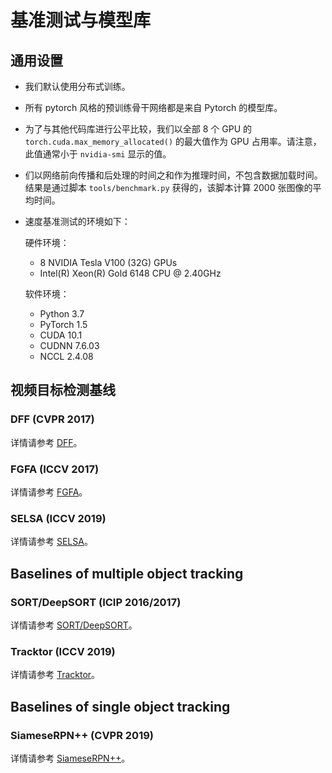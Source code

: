 # 基准测试与模型库

## 通用设置

- 我们默认使用分布式训练。
- 所有 pytorch 风格的预训练骨干网络都是来自 Pytorch 的模型库。
- 为了与其他代码库进行公平比较，我们以全部 8 个 GPU 的 `torch.cuda.max_memory_allocated()` 的最大值作为 GPU 占用率。请注意，此值通常小于 `nvidia-smi` 显示的值。
- 们以网络前向传播和后处理的时间之和作为推理时间，不包含数据加载时间。结果是通过脚本 `tools/benchmark.py` 获得的，该脚本计算 2000 张图像的平均时间。
- 速度基准测试的环境如下：

    硬件环境：
    - 8 NVIDIA Tesla V100 (32G) GPUs
    - Intel(R) Xeon(R) Gold 6148 CPU @ 2.40GHz

    软件环境：
    - Python 3.7
    - PyTorch 1.5
    - CUDA 10.1
    - CUDNN 7.6.03
    - NCCL 2.4.08

## 视频目标检测基线

### DFF (CVPR 2017)

详情请参考 [DFF](../configs/vid/dff/README.md)。

### FGFA (ICCV 2017)

详情请参考 [FGFA](../configs/vid/fgfa/README.md)。

### SELSA (ICCV 2019)

详情请参考 [SELSA](../configs/vid/selsa/README.md)。

## Baselines of multiple object tracking

### SORT/DeepSORT (ICIP 2016/2017)

详情请参考 [SORT/DeepSORT](../configs/mot/deepsort/README.md)。

### Tracktor (ICCV 2019)

详情请参考 [Tracktor](../configs/mot/tracktor/README.md)。

## Baselines of single object tracking

### SiameseRPN++ (CVPR 2019)

详情请参考 [SiameseRPN++](../configs/sot/siamese_rpn/README.md)。
